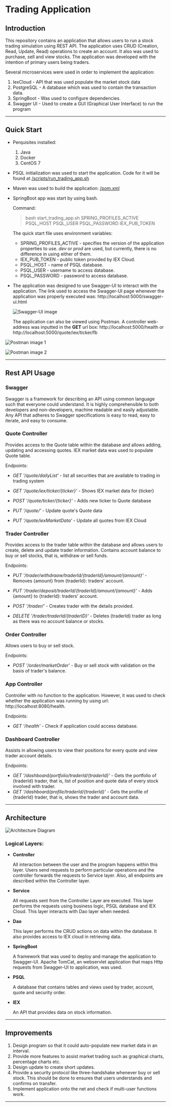 # Trading Application



## Introduction

This repository contains an application that allows users to run a stock trading simulation using REST API. The application uses CRUD (Creation, Read, Update, Read) operations to create an account. It also was used to purchase, sell and view stocks. The application was developed with the intention of primary users being traders. 

Several microservices were used in order to implement the application:

1. IexCloud - API that was used populate the market stock data 
2. PostgreSQL - A database which was used to contain the transaction data. 
3. SpringBoot - Was used to configure dependencies.
4. Swagger UI - Used to create a GUI (Graphical User Interface) to run the program

---



## Quick Start

- Perquisites installed:
  1. Java
  2. Docker
  3. CentOS 7

- PSQL initialization was used to start the application. Code for it will be found at  [/scripts/run_trading_app.sh](https://github.com/shyleshragun/trading_app/blob/master/scripts/run_trading_app.sh)

-  Maven was used to build the application: [/pom.xml](https://github.com/shyleshragun/trading_app/blob/master/pom.xml)

- SpringBoot app was start by using bash.

  Command:

  > bash start_trading_app.sh SPRING_PROFILES_ACTIVE PSQL_HOST PSQL_USER PSQL_PASSWORD IEX_PUB_TOKEN

  The quick start file uses environment variables:

  - SPRING_PROFILES_ACTIVE - specifies the version of the application properties to use.  *dev* or *prod* are used, but currently, there is no difference in using either of them.
  - IEX_PUB_TOKEN - public token provided by IEX Cloud.
  - PSQL_HOST - name of PSQL database.
  - PSQL_USER - username to access database.
  - PSQL_PASSWORD - password to access database.

- The application was designed to use Swagger-UI to interact with the application. The link used to access the Swagger-UI page whenever the application was properly executed was: http://localhost:5000/swagger-ui.html

  ![Swagger-UI image](https://github.com/shyleshragun/trading_app/blob/master/assets/swagger.JPG)

  

  The application can also be viewed using Postman. A controller web-address was inputted in the **GET** url box: http://localhost:5000/health or http://localhost:5000/quote/iex/ticker/fb

![Postman image 1](https://github.com/shyleshragun/trading_app/blob/master/assets/Postman.JPG) 

![Postman image 2](https://github.com/shyleshragun/trading_app/blob/master/assets/Postman1.JPG) 


---



## Rest API Usage

### Swagger

Swagger is a framework for describing an API using common language such that everyone could understand.  It is highly comprehensible to both developers and non-developers, machine readable and easily adjustable. Any API that adheres to Swagger specifications is easy to read, easy to iterate, and easy to consume.

 

### Quote Controller

Provides access to the Quote table within the database and allows adding, updating and accessing quotes. IEX market data was used to populate Quote table.

Endpoints:

- *GET '/quote/dailyList'* - list all securities that are available to trading in trading system

- *GET '/quote/iex/ticker/{ticker}'* - Shows IEX market data for {ticker}

- *POST '/quote/ticker/{ticker}'* - Adds new ticker to Quote database

- *PUT '/quote/'* - Update quote's Quote data

- *PUT '/quote/iexMarketData'* - Update all quotes from IEX Cloud

  

### Trader Controller

Provides access to the trader table within the database and allows users to create, delete and update trader information. Contains account balance to buy or sell stocks, that is, withdraw or sell funds.

Endpoints:

- *PUT '/trader/withdraaw/traderId/{traderId}/amount/{amount}'* - Removes {amount} from  {traderId}: traders' account.
- *PUT '/trader/deposit/traderId/{traderId}/amount/{amount}'* -  Adds {amount} to {traderId}: traders' account.
- *POST '/trader/'* - Creates trader with the details provided.

- *DELETE '/trader/traderId/{traderID}'* - Deletes {traderId} trader as long as there was no account balance or stocks.

  

### Order Controller

Allows users to buy or sell stock.

Endpoints:

- *POST '/order/marketOrder'* - Buy or sell stock with validation on the basis of trader's balance.

  

### App Controller

Controller with no function to the application. However, it was used to check whether the application was running by using url: http://localhost:8080/health.

Endpoints:

- *GET '/health'* - Check if application could access database.

  

### Dashboard Controller

Assists in allowing users to view their positions for every quote and view trader account details.

Endpoints:

- *GET '/dashboard/portfolio/traderId/{traderId}'* - Gets the portfolio of {traderId} trader, that is, list of  position and quote data of every stock involved with trader.
- *GET '/dashboard/profile/traderId/{traderId}'* - Gets the profile of {traderId} trader, that is, shows the trader and account data.

---



## Architecture

![Architecture Diagram](https://github.com/shyleshragun/trading_app/blob/master/assets/architecture.JPG)

### Logical Layers:

- **Controller** 

  All interaction between the user and the program happens within this layer. Users send requests to perform particular operations and the controller forwards the requests to Service layer. Also, all endpoints are described within the Controller layer.

  

- **Service**

  All requests sent from the Controller Layer are executed. This layer performs the requests using business logic, PSQL database and IEX Cloud. This layer interacts with Dao layer when needed.

  

- **Dao**

  This layer performs the CRUD actions on data within the database. It also provides access to IEX cloud in retrieving data. 

  

- **SpringBoot**

  A framework that was used to deploy and manage the application to Swagger-UI. Apache TomCat, an webservlet application that maps Http requests from Swagger-UI to application, was used.

  

- **PSQL** 

  A database that contains tables and views used by trader, account, quote and security order. 

  

- **IEX**

  An API that provides data on stock information.

---



## Improvements

1. Design program so that it could auto-populate new market data in an interval.
2. Provide more features to assist market trading such as graphical charts, percentage charts etc.
3. Design update to create short updates.
4. Provide a security protocol like three-handshake whenever buy or sell stock. This should be done to ensures that users understands and confirms on transfer.
5. Implement application onto the net and check if multi-user functions work.  

---

